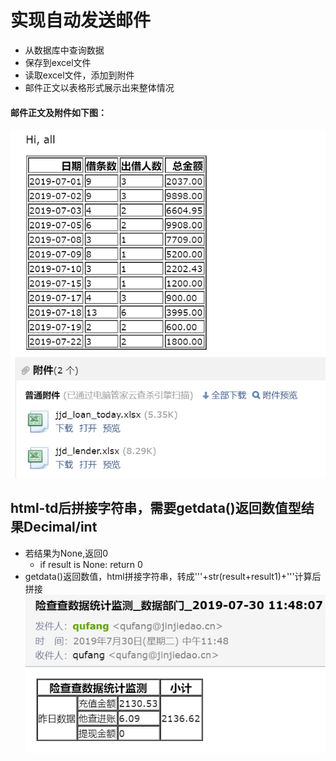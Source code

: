 # 实现自动发送邮件

- 从数据库中查询数据
- 保存到excel文件
- 读取excel文件，添加到附件
- 邮件正文以表格形式展示出来整体情况
#### 邮件正文及附件如下图：
![图片](https://github.com/ElsaQf/LearningDataScienceIntern/blob/master/AutoPostEmail/%E8%87%AA%E5%8A%A8%E5%8F%91%E9%80%81%E9%82%AE%E4%BB%B6%E6%A0%BC%E5%BC%8F.png)

## html-td后拼接字符串，需要getdata()返回数值型结果Decimal/int
- 若结果为None,返回0
    + if result is None: return 0
- getdata()返回数值，html拼接字符串，转成'''+str(result+result1)+'''计算后拼接
![图片](https://github.com/ElsaQf/LearningDataScienceIntern/blob/master/AutoPostEmail/%E9%82%AE%E4%BB%B6%E6%AD%A3%E6%96%87%E8%AE%A1%E7%AE%97%E5%90%8E%E6%98%BE%E7%A4%BA%E8%A1%A8%E6%A0%BC.png)
